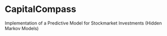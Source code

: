 # CapitalCompass
Implementation of a Predictive Model for Stockmarket Investments
(Hidden Markov Models)

